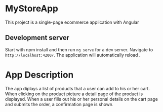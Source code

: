 # MyStoreApp

This project is a single-page ecommerce application with Angular

## Development server

Start with npm install and then run `ng serve` for a dev server. Navigate to `http://localhost:4200/`. The application will automatically reload .

# App Description

The app diplays a list of products that a user can add to his or her cart. When clicking on the product picture a detail page of the product is displayed. When a user fills out his or her personal details on the cart page and submits the order, a confirmation page is shown.
